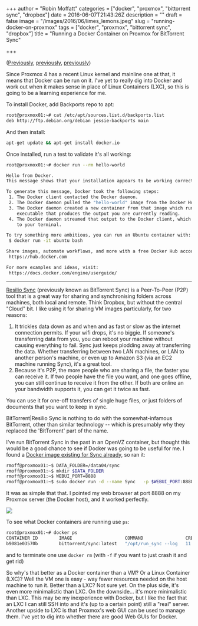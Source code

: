 +++
author = "Robin Moffatt"
categories = ["docker", "proxmox", "bittorrent sync", "dropbox"]
date = 2016-06-07T21:43:26Z
description = ""
draft = false
image = "/images/2016/06/limes_lemons.jpeg"
slug = "running-docker-on-proxmox"
tags = ["docker", "proxmox", "bittorrent sync", "dropbox"]
title = "Running a Docker Container on Proxmox for BitTorrent Sync"

+++

([Previously](http://rmoff.net/2016/06/07/a-new-arrival/), [previously](http://rmoff.net/2016/06/07/commissioning-my-proxmox-server/), [previously](http://rmoff.net/2016/06/07/importing-vmware-and-virtualbox-vms-to-proxmox/))

Since Proxmox 4 has a recent Linux kernel and mainline one at that, it means that Docker can be run on it. I've yet to really dig into Docker and work out when it makes sense in place of Linux Containers (LXC), so this is going to be a learning experience for me. 

To install Docker, add Backports repo to apt: 
```bash
root@proxmox01:~# cat /etc/apt/sources.list.d/backports.list
deb http://ftp.debian.org/debian jessie-backports main
```

And then install: 

```bash
apt-get update && apt-get install docker.io
```

Once installed, run a test to validate it's all working: 

```bash
root@proxmox01:~# docker run --rm hello-world

Hello from Docker.
This message shows that your installation appears to be working correctly.

To generate this message, Docker took the following steps:
 1. The Docker client contacted the Docker daemon.
 2. The Docker daemon pulled the "hello-world" image from the Docker Hub.
 3. The Docker daemon created a new container from that image which runs the
    executable that produces the output you are currently reading.
 4. The Docker daemon streamed that output to the Docker client, which sent it
    to your terminal.

To try something more ambitious, you can run an Ubuntu container with:
 $ docker run -it ubuntu bash

Share images, automate workflows, and more with a free Docker Hub account:
 https://hub.docker.com

For more examples and ideas, visit:
 https://docs.docker.com/engine/userguide/
```

---

[Resilio Sync](https://getsync.com) (previously known as BitTorrent Sync) is a Peer-To-Peer (P2P) tool that is a great way for sharing and synchronising folders across machines, both local and remote. Think Dropbox, but without the central "Cloud" bit. I like using it for sharing VM images particularly, for two reasons: 

1. It trickles data down as and when and as fast or slow as the internet connection permits. If your wifi drops, it's no biggie. If someone's transferring data from you, you can reboot your machine without causing everything to fail. Sync just keeps plodding away at transferring the data. Whether transferring between two LAN machines, or LAN to another person's machine, or even up to Amazon S3 (via an EC2 machine running Sync), it's a great tool.
2. Because it's P2P, the more people who are sharing a file, the faster you can receive it. If two people have the file you want, and one goes offline, you can still continue to receive it from the other. If both are online an your bandwidth supports it, you can get it twice as fast. 

You can use it for one-off transfers of single huge files, or just folders of documents that you want to keep in sync.
 
BitTorrent|Resilio Sync is nothing to do with the somewhat-infamous BitTorrent, other than similar technology -- which is presumably why they replaced the 'BitTorrent' part of the name.

I've run BitTorrent Sync in the past in an OpenVZ container, but thought this would be a good chance to see if Docker was going to be useful for me. I found a [Docker image existing for Sync already]((https://hub.docker.com/r/bittorrent/sync/)), so ran it: 

```bash
rmoff@proxmox01:~$ DATA_FOLDER=/data04/sync
rmoff@proxmox01:~$ mkdir $DATA_FOLDER
rmoff@proxmox01:~$ WEBUI_PORT=8888
rmoff@proxmox01:~$ sudo docker run -d --name Sync   -p $WEBUI_PORT:8888 -p 55555   -v $DATA_FOLDER:/mnt/sync -v /data04:/mnt/mounted_folders/data04  --restart on-failure   bittorrent/sync
```

It was as simple that that. I pointed my web browser at port 8888 on my Proxmox server (the Docker host), and it worked perfectly.

![](/content/images/2016/06/Sync___c7415250d7a3.png)

To see what Docker containers are running use `ps`: 

```bash
root@proxmox01:~# docker ps
CONTAINER ID        IMAGE                    COMMAND                CREATED             STATUS              PORTS                                              NAMES
b9081e03570b        bittorrent/sync:latest   "/opt/run_sync --log   11 hours ago        Up 11 hours         0.0.0.0:8888->8888/tcp, 0.0.0.0:32770->55555/tcp   Sync
```

and to terminate one use `docker rm` (with `-f` if you want to just crash it and get rid)

So why's that better as a Docker container than a VM? Or a Linux Container (LXC)? Well the VM one is easy - way fewer resources needed on the host machine to run it. Better than a LXC? Not sure yet. On the plus side, it's even more minimalistic than LXC. On the downside... it's more minimalistic than LXC. This may be my inexperience with Docker, but I like the fact that an LXC I can still SSH into and it's (up to a certain point) still a "real" server. Another upside to LXC is that Proxmox's web GUI can be used to manage them. I've yet to dig into whether there are good Web GUIs for Docker.

